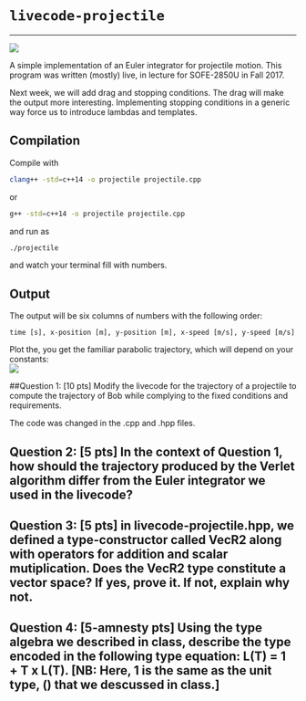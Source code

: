 # `livecode-projectile`
---
![](https://travis-ci.org/SOFE-2850U/assignment-1-team-darren.svg?branch=master)

A simple implementation of an Euler integrator for projectile motion. This program was written (mostly) live, in lecture for SOFE-2850U in Fall 2017.

Next week, we will add drag and stopping conditions. The drag will make the output more interesting. Implementing stopping conditions in a generic way force us to introduce lambdas and templates.

## Compilation

Compile with
```bash
clang++ -std=c++14 -o projectile projectile.cpp
```
or
```bash
g++ -std=c++14 -o projectile projectile.cpp
```
and run as
```bash
./projectile
```
and watch your terminal fill with numbers.

## Output

The output will be six columns of numbers with the following order:
```
time [s], x-position [m], y-position [m], x-speed [m/s], y-speed [m/s]
```
Plot the, you get the familiar parabolic trajectory, which will depend on your constants:  
![](example.jpg)


##Question 1: [10 pts] Modify the livecode for the trajectory of a projectile to compute the trajectory of Bob while complying to the fixed conditions and requirements.

The code was changed in the .cpp and .hpp files.


## Question 2: [5 pts] In the context of Question 1, how should the trajectory produced by the Verlet algorithm differ from the Euler integrator we used in the livecode?



## Question 3: [5 pts] in livecode-projectile.hpp,  we defined a type-constructor called VecR2<typename> along with operators for addition and scalar mutiplication. Does the VecR2<int> type constitute a vector space? If yes, prove it. If not, explain why not.



## Question 4: [5-amnesty pts] Using the type algebra we described in class, describe the type encoded in the following type equation: L(T) = 1 + T x L(T). [NB: Here, 1 is the same as the unit type, () that we descussed in class.]

